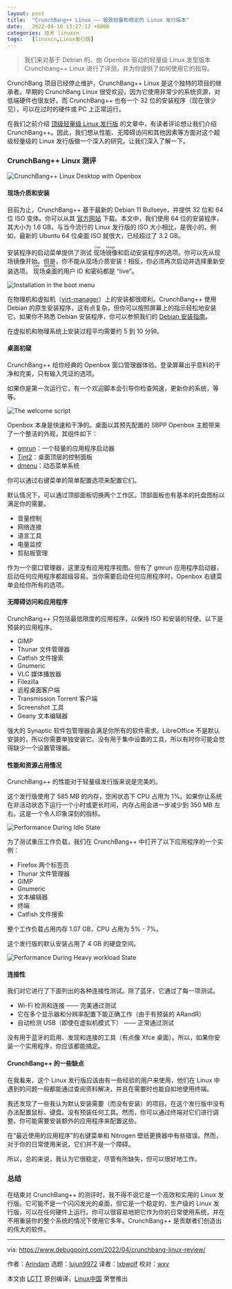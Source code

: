 ```yaml
---
layout: post
title:	"CrunchBang++ Linux —— 极致轻量和稳定的 Linux 发行版本"
date:	2022-04-10 13:27:12 +0800 
categories:	技术 linuxcn 
tags:	[linuxcn,Linux发行版]
---
```




> 
> 我们来对基于 Debian 的、由 Openbox 驱动的轻量级 Linux 发型版本 Crunchbang++ Linux 进行了评测，并为你提供了如何使用它的指导。
> 
> 
> 


CrunchBang 项目已经停止维护，CrunchBang++ Linux 是这个独特的项目的继承者。早期的 CrunchBang Linux 很受欢迎，因为它使用非常少的系统资源，对低端硬件也很友好。而 CrunchBang++ 也有一个 32 位的安装程序（现在很少见），可以在过时的硬件或 PC 上正常运行。


在我们之前介绍 [顶级轻量级 Linux 发行版](https://www.debugpoint.com/2022/03/lightweight-linux-distributions-2022/) 的文章中，有读者评论想让我们介绍 CrunchBang++。因此，我们想从性能、无障碍访问和其他因素等方面对这个超级轻量级的 Linux 发行版做一个深入的研究。让我们深入了解一下。


### CrunchBang++ Linux 测评


![CrunchBang++ Linux Desktop with Openbox](/Asserts/Images/album/202204/10/132712lsye94up4cven44u.jpg)


#### 现场介质和安装


目前为止，CrunchBang++ 基于最新的 Debian 11 Bullseye，并提供 32 位和 64 位 ISO 变体。你可以从其 [官方网站](https://crunchbangplusplus.org/) 下载。本文中，我们使用 64 位的安装程序，其大小为 1.6 GB，与当今流行的 Linux 发行版的 ISO 大小相比，是很小的。例如，最新的 Ubuntu 64 位桌面 ISO 就很大，已经超过了 3.2 GB。


安装程序的启动菜单提供了测试<ruby> 现场镜像 <rt>  Live Image </rt></ruby>和启动安装程序的选项。你可以先从现场镜像开始。但是，你不能从现场介质安装！相反，你必须再次启动并选择重新安装选项。<ruby> 现场桌面 <rt>  Live desktop </rt></ruby>的用户 ID 和密码都是 “live”。


![Installation in the boot menu](/Asserts/Images/album/202204/10/132713z88ctvbsgg8svz44.jpg)


在物理机和虚拟机（[virt-manager](https://www.debugpoint.com/2020/11/virt-manager/)）上的安装都很顺利。CrunchBang++ 使用 Debian 的原生安装程序，这有点复杂。但你可以按照屏幕上的指示轻松地安装它。如果你不熟悉 Debian 安装程序，你可以参照我们的 [Debian 安装指南](https://www.debugpoint.com/2021/01/install-debian-buster/)。


在虚拟机和物理系统上安装过程平均需要约 5 到 10 分钟。


#### 桌面初窥


CrunchBang++ 给你经典的 Openbox 窗口管理器体验。登录屏幕出乎意料的干净和完美，只有输入凭证的选项。


如果你是第一次运行它，有一个欢迎脚本会引导你检查网速，更新你的系统，等等。


![The welcome script](/Asserts/Images/album/202204/10/132713a7b7jlpvmk7lnplq.jpg)


Openbox 本身是快速和干净的。桌面以其预先配置的 SBPP Openbox 主题带来了一个整洁的外观，其组件如下：


* [gmrun](https://github.com/WdesktopX/gmrun)：一个轻量的应用程序启动器
* [Tint2](https://gitlab.com/o9000/tint2)：桌面顶层的控制面板
* [dmenu](https://tools.suckless.org/dmenu/)：动态菜单系统


你可以通过右键菜单的简单配置选项来配置它们。


默认情况下，可以通过顶部面板切换两个工作区。顶部面板也有基本的托盘图标以满足你的需要。


* 音量控制
* 网络连接
* 语言工具
* 电量监控
* 剪贴板管理


作为一个窗口管理器，这里没有应用程序视图。但有了 gmrun 应用程序启动器，启动任何应用程序都超级容易。当你需要启动任何应用程序时，Openbox 右键菜单会给你所有的选项。


#### 无障碍访问和应用程序


CrunchBang++ 只包括最低限度的应用程序，以保持 ISO 和安装的轻便。以下是预装的应用程序。


* GIMP
* Thunar 文件管理器
* Catfish 文件搜索
* Gnumeric
* VLC 媒体播放器
* Filezilla
* 远程桌面客户端
* Transmission Torrent 客户端
* Screenshot 工具
* Geany 文本编辑器


强大的 Synaptic 软件包管理器会满足你所有的软件需求。LibreOffice 不是默认安装的，所以你需要单独安装它。没有用于集中设置的工具，所以有时你可能会觉得缺少一个设置管理器。


#### 性能和资源占用情况


CrunchBang++ 的性能对于轻量级发行版来说是完美的。


这个发行版使用了 585 MB 的内存，空闲状态下 CPU 占用为 1%。如果你让系统在非活动状态下运行一个小时或更长时间，内存占用会进一步减少到 350 MB 左右。这是一个令人印象深刻的指标。


![Performance During Idle State](/Asserts/Images/album/202204/10/132713mpsqnxb9ps3eby3s.jpg)


为了测试重压工作负载，我们在 CrunchBang++ 中打开了以下应用程序的一个实例：


* Firefox 两个标签页
* Thunar 文件管理器
* GIMP
* Gnumeric
* 文本编辑器
* 终端
* Catfish 文件搜索


整个工作负载占用内存 1.07 GB，CPU 占用为 5% - 7%。


这个发行版的默认安装占用了 4 GB 的硬盘空间。


![Performance During Heavy workload State](/Asserts/Images/album/202204/10/132713p97t7d99cr9tsamn.jpg)


#### 连接性


我们对它进行了下面列出的各种连接性测试。除了蓝牙，它通过了每一项测试。


* Wi-Fi 检测和连接 —— 完美通过测试
* 它在多个显示器和分辨率配置下能正确工作（由于有预装的 ARandR）
* 自动检测 USB（即使在虚拟机模式下） —— 正常通过测试


没有用于蓝牙的启用、发现和连接的工具（有点像 Xfce 桌面）。所以，如果你安装一个实用程序，你应该都能搞定。


#### CrunchBang++ 的一些缺点


在我看来，这个 Linux 发行版应该由有一些经验的用户来使用，他们在 Linux 中遇到的问题一般都能通过查阅资料解决，并且在需要时也能自如地使用终端。


我还发现了一些我认为默认安装需要（而没有安装）的项目。在这个发行版中没有办法配置鼠标、键盘。没有预装任何工具。然而，你可以通过终端对它们进行调整。你可能需要安装额外的应用程序来配置这些。


在“最近使用的应用程序”的右键菜单和 Nitrogen 壁纸更换器中有些错误。然而，对于你的日常使用来说，它们并不是一个障碍。


所以，总的来说，我认为它很稳定，尽管有所缺失，但可以很好地工作。


### 总结


在结束对 CrunchBang++ 的测评时，我不得不说它是一个高效和实用的 Linux 发行版。它可能不是一个闪闪发光的桌面，但它是一个稳定的、生产级的 Linux 发行版，可以在任何硬件上运行。你可以很容易地把它作为你的日常使用系统，并在不用重装你的整个系统的情况下使用它多年。CrunchBang++ 是贡献者们创造出的伟大的软件。




---


via: <https://www.debugpoint.com/2022/04/crunchbang-linux-review/>


作者：[Arindam](https://www.debugpoint.com/author/admin1/) 选题：[lujun9972](https://github.com/lujun9972) 译者：[lxbwolf](https://github.com/lxbwolf) 校对：[wxy](https://github.com/wxy)


本文由 [LCTT](https://github.com/LCTT/TranslateProject) 原创编译，[Linux中国](https://linux.cn/) 荣誉推出
